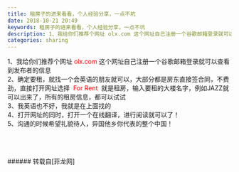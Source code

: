 ```yaml
---
title: 租房子的进来看看，个人经验分享，一点不坑
date: 2018-10-21 20:49
keywords: 租房子的进来看看，个人经验分享，一点不坑
description: 1、我给你们推荐个网址 olx.com 这个网址自己注册一个谷歌邮箱登录就可以查看到发布者的信息2、确定要租，就找一个会英语的朋友就可以，大部分都是房东直接签合同，不费劲，直接打开网址选择  For Rent  就是租房，输入要租的大楼名字，例如JAZZ就可以出来了，所有的租房信息，都可以试试3、我英语也不好，我就是在上面找的4、打开网址的同时，打开一个在线翻译，进行阅读就可以了！5、沟通的时候希望礼貌待人，异国他乡你代表的整个中国！
categories: sharing
---
```

<td class="t_f" id="postmessage_2134045">

1、我给你们推荐个网址 <font color="#ff0000">olx.com</font> 这个网址自己注册一个谷歌邮箱登录就可以查看到发布者的信息<br/>
2、确定要租，就找一个会英语的朋友就可以，大部分都是房东直接签合同，不费劲，直接打开网址选择  <font color="#ff0000">For Rent</font>  就是租房，输入要租的大楼名字，例如JAZZ就可以出来了，所有的租房信息，都可以试试<br/>
3、我英语也不好，我就是在上面找的<br/>
4、打开网址的同时，打开一个在线翻译，进行阅读就可以了！<br/>
5、沟通的时候希望礼貌待人，异国他乡你代表的整个中国！<br/>
<br/>
<br/>
<br/>
</td>
###### 转载自[菲龙网]